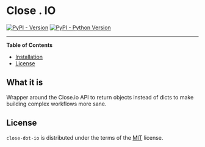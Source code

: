 # Close . IO

[![PyPI - Version](https://img.shields.io/pypi/v/close-io-flows.svg)](https://pypi.org/project/close-io-flows)
[![PyPI - Python Version](https://img.shields.io/pypi/pyversions/close-io-flows.svg)](https://pypi.org/project/close-io-flows)

-----

**Table of Contents**

- [Installation](#installation)
- [License](#license)

[//]: # (## Installation)

[//]: # ()
[//]: # (```console)

[//]: # (pip install close-dot-io)

[//]: # (```)

## What it is

Wrapper around the Close.io API to return objects instead of dicts to make building complex workflows more sane.


## License

`close-dot-io` is distributed under the terms of the [MIT](https://spdx.org/licenses/MIT.html) license.
